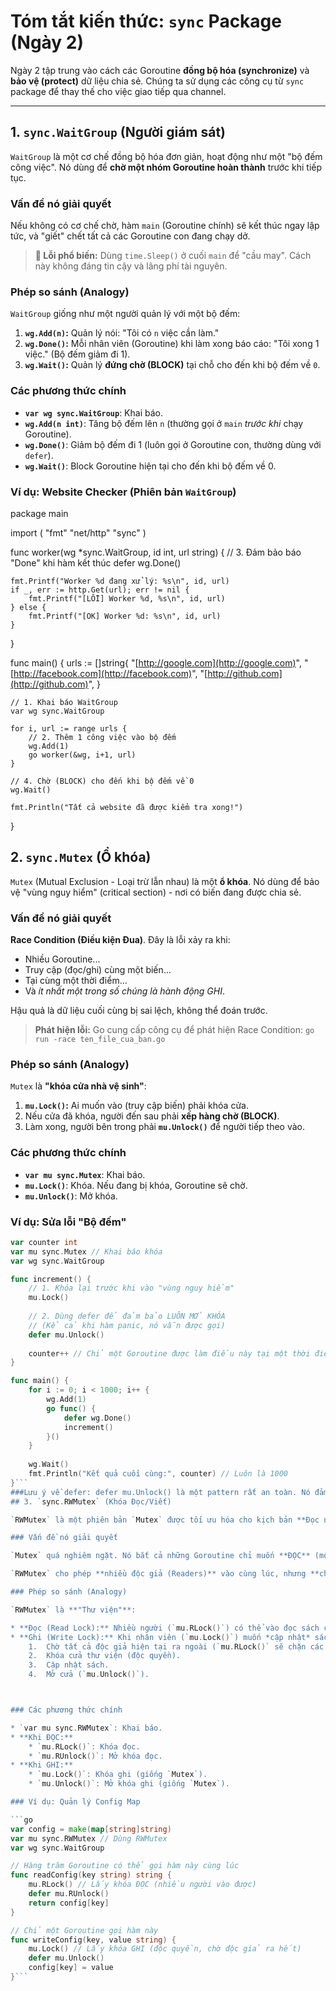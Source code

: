 # Tóm tắt kiến thức: `sync` Package (Ngày 2)

Ngày 2 tập trung vào cách các Goroutine **đồng bộ hóa (synchronize)** và **bảo vệ (protect)** dữ liệu chia sẻ. Chúng ta sử dụng các công cụ từ `sync` package để thay thế cho việc giao tiếp qua channel.

---

## 1. `sync.WaitGroup` (Người giám sát)

`WaitGroup` là một cơ chế đồng bộ hóa đơn giản, hoạt động như một "bộ đếm công việc". Nó dùng để **chờ một nhóm Goroutine hoàn thành** trước khi tiếp tục.

### Vấn đề nó giải quyết

Nếu không có cơ chế chờ, hàm `main` (Goroutine chính) sẽ kết thúc ngay lập tức, và "giết" chết tất cả các Goroutine con đang chạy dở.

> **🛑 Lỗi phổ biến:** Dùng `time.Sleep()` ở cuối `main` để "cầu may". Cách này không đáng tin cậy và lãng phí tài nguyên.

### Phép so sánh (Analogy)

`WaitGroup` giống như một người quản lý với một bộ đếm:
1.  **`wg.Add(n)`:** Quản lý nói: "Tôi có `n` việc cần làm."
2.  **`wg.Done()`:** Mỗi nhân viên (Goroutine) khi làm xong báo cáo: "Tôi xong 1 việc." (Bộ đếm giảm đi 1).
3.  **`wg.Wait()`:** Quản lý **đứng chờ (BLOCK)** tại chỗ cho đến khi bộ đếm về `0`.

### Các phương thức chính

* **`var wg sync.WaitGroup`**: Khai báo.
* **`wg.Add(n int)`**: Tăng bộ đếm lên `n` (thường gọi ở `main` *trước khi* chạy Goroutine).
* **`wg.Done()`**: Giảm bộ đếm đi 1 (luôn gọi ở Goroutine con, thường dùng với `defer`).
* **`wg.Wait()`**: Block Goroutine hiện tại cho đến khi bộ đếm về 0.

### Ví dụ: Website Checker (Phiên bản `WaitGroup`)

package main

import (
    "fmt"
    "net/http"
    "sync"
)

func worker(wg *sync.WaitGroup, id int, url string) {
    // 3. Đảm bảo báo "Done" khi hàm kết thúc
    defer wg.Done()

    fmt.Printf("Worker %d đang xử lý: %s\n", id, url)
    if _, err := http.Get(url); err != nil {
        fmt.Printf("[LỖI] Worker %d, %s\n", id, url)
    } else {
        fmt.Printf("[OK] Worker %d: %s\n", id, url)
    }
}

func main() {
    urls := []string{
        "[http://google.com](http://google.com)",
        "[http://facebook.com](http://facebook.com)",
        "[http://github.com](http://github.com)",
    }

    // 1. Khai báo WaitGroup
    var wg sync.WaitGroup

    for i, url := range urls {
        // 2. Thêm 1 công việc vào bộ đếm
        wg.Add(1)
        go worker(&wg, i+1, url)
    }

    // 4. Chờ (BLOCK) cho đến khi bộ đếm về 0
    wg.Wait()

    fmt.Println("Tất cả website đã được kiểm tra xong!")
}

## 2. `sync.Mutex` (Ổ khóa)

`Mutex` (Mutual Exclusion - Loại trừ lẫn nhau) là một **ổ khóa**. Nó dùng để bảo vệ "vùng nguy hiểm" (critical section) - nơi có biến đang được chia sẻ.

### Vấn đề nó giải quyết

**Race Condition (Điều kiện Đua)**. Đây là lỗi xảy ra khi:
* Nhiều Goroutine...
* Truy cập (đọc/ghi) cùng một biến...
* Tại cùng một thời điểm...
* Và *ít nhất một trong số chúng là hành động GHI*.

Hậu quả là dữ liệu cuối cùng bị sai lệch, không thể đoán trước.


> **Phát hiện lỗi:** Go cung cấp công cụ để phát hiện Race Condition:
> `go run -race ten_file_cua_ban.go`

### Phép so sánh (Analogy)

`Mutex` là **"khóa cửa nhà vệ sinh"**:
1.  **`mu.Lock()`:** Ai muốn vào (truy cập biến) phải khóa cửa.
2.  Nếu cửa đã khóa, người đến sau phải **xếp hàng chờ (BLOCK)**.
3.  Làm xong, người bên trong phải **`mu.Unlock()`** để người tiếp theo vào.



### Các phương thức chính

* **`var mu sync.Mutex`**: Khai báo.
* **`mu.Lock()`**: Khóa. Nếu đang bị khóa, Goroutine sẽ chờ.
* **`mu.Unlock()`**: Mở khóa.

### Ví dụ: Sửa lỗi "Bộ đếm"

```go
var counter int
var mu sync.Mutex // Khai báo khóa
var wg sync.WaitGroup

func increment() {
    // 1. Khóa lại trước khi vào "vùng nguy hiểm"
    mu.Lock()
    
    // 2. Dùng defer để đảm bảo LUÔN MỞ KHÓA
    // (Kể cả khi hàm panic, nó vẫn được gọi)
    defer mu.Unlock() 
    
    counter++ // Chỉ một Goroutine được làm điều này tại một thời điểm
}

func main() {
    for i := 0; i < 1000; i++ {
        wg.Add(1)
        go func() {
            defer wg.Done()
            increment()
        }()
    }
    
    wg.Wait()
    fmt.Println("Kết quả cuối cùng:", counter) // Luôn là 1000
}```
###Lưu ý về defer: defer mu.Unlock() là một pattern rất an toàn. Nó đảm bảo khóa luôn được mở, ngay cả khi hàm increment bị panic (lỗi nghiêm trọng) giữa chừng. Nếu không defer, khóa có thể bị "kẹt" vĩnh viễn, gây ra deadlock.
## 3. `sync.RWMutex` (Khóa Đọc/Viết)

`RWMutex` là một phiên bản `Mutex` được tối ưu hóa cho kịch bản **Đọc nhiều, Ghi ít**.

### Vấn đề nó giải quyết

`Mutex` quá nghiêm ngặt. Nó bắt cả những Goroutine chỉ muốn **ĐỌC** (một hành động vô hại) cũng phải xếp hàng 1-1.

`RWMutex` cho phép **nhiều độc giả (Readers)** vào cùng lúc, nhưng **chỉ một người viết (Writer)** được vào (và khi đó không ai được đọc).

### Phép so sánh (Analogy)

`RWMutex` là **"Thư viện"**:

* **Đọc (Read Lock):** Nhiều người (`mu.RLock()`) có thể vào đọc sách cùng lúc.
* **Ghi (Write Lock):** Khi nhân viên (`mu.Lock()`) muốn *cập nhật* sách, anh ta sẽ:
    1.  Chờ tất cả độc giả hiện tại ra ngoài (`mu.RLock()` sẽ chặn các độc giả mới).
    2.  Khóa cửa thư viện (độc quyền).
    3.  Cập nhật sách.
    4.  Mở cửa (`mu.Unlock()`).



### Các phương thức chính

* `var mu sync.RWMutex`: Khai báo.
* **Khi ĐỌC:**
    * `mu.RLock()`: Khóa đọc.
    * `mu.RUnlock()`: Mở khóa đọc.
* **Khi GHI:**
    * `mu.Lock()`: Khóa ghi (giống `Mutex`).
    * `mu.Unlock()`: Mở khóa ghi (giống `Mutex`).

### Ví dụ: Quản lý Config Map

```go
var config = make(map[string]string)
var mu sync.RWMutex // Dùng RWMutex
var wg sync.WaitGroup

// Hàng trăm Goroutine có thể gọi hàm này cùng lúc
func readConfig(key string) string {
    mu.RLock() // Lấy khóa ĐỌC (nhiều người vào được)
    defer mu.RUnlock()
    return config[key]
}

// Chỉ một Goroutine gọi hàm này
func writeConfig(key, value string) {
    mu.Lock() // Lấy khóa GHI (độc quyền, chờ độc giả ra hết)
    defer mu.Unlock()
    config[key] = value
}```